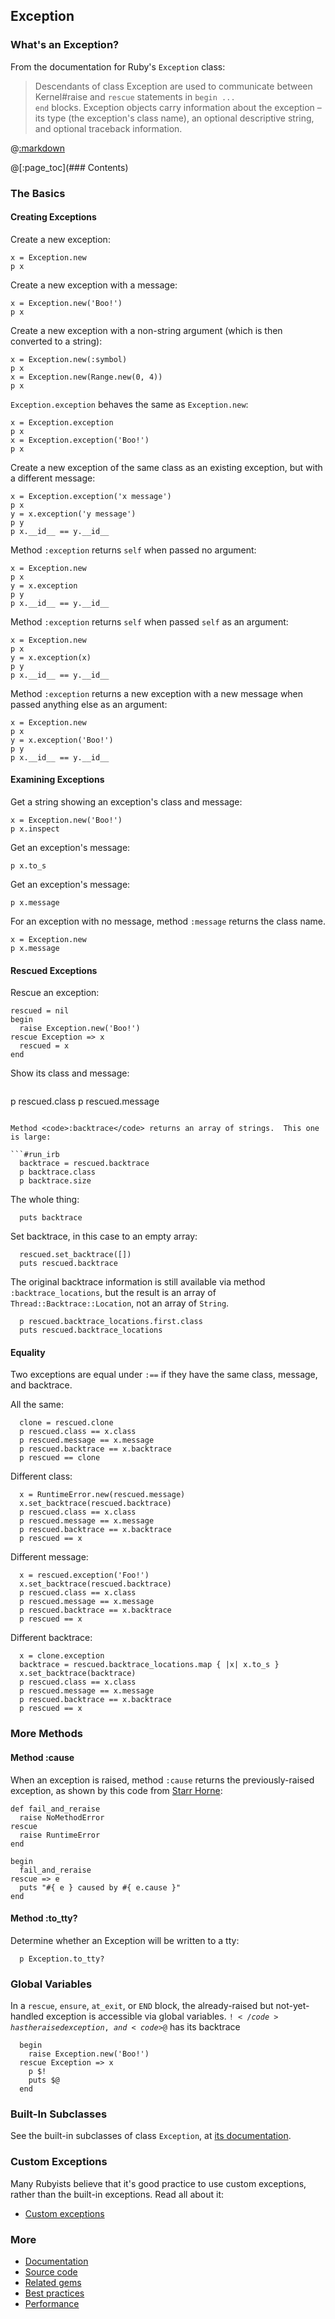 ## Exception

### What's an Exception?

From the documentation for Ruby's <code>Exception</code> class:

>Descendants of class Exception are used to communicate between Kernel#raise and <code>rescue</code> statements in <code>begin ... end</code> blocks. Exception objects carry information about the exception – its type (the exception's class name), an optional descriptive string, and optional traceback information.

@[:markdown](../../include_files/begin_irb.md)

@[:page_toc](### Contents)

### The Basics

#### Creating Exceptions

Create a new exception:

```#run_irb
x = Exception.new
p x
```

Create a new exception with a message:

```#run_irb
x = Exception.new('Boo!')
p x
```

Create a new exception with a non-string argument (which is then converted to a string):

```#run_irb
x = Exception.new(:symbol)
p x
x = Exception.new(Range.new(0, 4))
p x
```

<code>Exception.exception</code> behaves the same as <code>Exception.new</code>:

```#run_irb
x = Exception.exception
p x
x = Exception.exception('Boo!')
p x
```

Create a new exception of the same class as an existing exception, but with a different message:

```#run_irb
x = Exception.exception('x message')
p x
y = x.exception('y message')
p y
p x.__id__ == y.__id__
```

Method <code>:exception</code> returns <code>self</code> when passed no argument:

```#run_irb
x = Exception.new
p x
y = x.exception
p y
p x.__id__ == y.__id__
```

Method <code>:exception</code> returns <code>self</code> when passed <code>self</code> as an argument:

```#run_irb
x = Exception.new
p x
y = x.exception(x)
p y
p x.__id__ == y.__id__
```

Method <code>:exception</code> returns a new exception with a new message when passed anything else as an argument:

```#run_irb
x = Exception.new
p x
y = x.exception('Boo!')
p y
p x.__id__ == y.__id__
```

#### Examining Exceptions

Get a string showing an exception's class and message:
 
```#run_irb
x = Exception.new('Boo!')
p x.inspect
```

Get an exception's message:

```#run_irb
p x.to_s
```

Get an exception's message:

```#run_irb
p x.message
```

For an exception with no message, method <code>:message</code> returns the class name.

```#run_irb
x = Exception.new
p x.message
```

#### Rescued Exceptions

Rescue an exception:

```#run_irb
rescued = nil
begin
  raise Exception.new('Boo!')
rescue Exception => x
  rescued = x
end
```

Show its class and message:

```#run_irb
```
  p rescued.class
  p rescued.message
```

Method <code>:backtrace</code> returns an array of strings.  This one is large:

```#run_irb
  backtrace = rescued.backtrace
  p backtrace.class
  p backtrace.size
```
  The whole thing:

```#run_irb
  puts backtrace
```

Set backtrace, in this case to an empty array:

```#run_irb
  rescued.set_backtrace([])
  puts rescued.backtrace
```

The original backtrace information is still available via method <code>:backtrace_locations</code>, but the result is an array of <code>Thread::Backtrace::Location</code>, not an array of <code>String</code>.

```#run_irb
  p rescued.backtrace_locations.first.class
  puts rescued.backtrace_locations
```

#### Equality

Two exceptions are equal under <code>:==</code> if they have the same class, message, and backtrace.

All the same:

```#run_irb
  clone = rescued.clone
  p rescued.class == x.class
  p rescued.message == x.message
  p rescued.backtrace == x.backtrace
  p rescued == clone
```

Different class:

```#run_irb
  x = RuntimeError.new(rescued.message)
  x.set_backtrace(rescued.backtrace)
  p rescued.class == x.class
  p rescued.message == x.message
  p rescued.backtrace == x.backtrace
  p rescued == x
```

Different message:

```#run_irb
  x = rescued.exception('Foo!')
  x.set_backtrace(rescued.backtrace)
  p rescued.class == x.class
  p rescued.message == x.message
  p rescued.backtrace == x.backtrace
  p rescued == x
```

Different backtrace:

```#run_irb
  x = clone.exception
  backtrace = rescued.backtrace_locations.map { |x| x.to_s }
  x.set_backtrace(backtrace)
  p rescued.class == x.class
  p rescued.message == x.message
  p rescued.backtrace == x.backtrace
  p rescued == x
```

### More Methods
    
#### Method :cause

When an exception is raised, method <code>:cause</code> returns the previously-raised exception, as shown by this code from [Starr Horne](https://www.honeybadger.io/blog/nested-errors-in-ruby-with-exception-cause/):

```#run_irb
def fail_and_reraise
  raise NoMethodError
rescue
  raise RuntimeError
end

begin
  fail_and_reraise
rescue => e
  puts "#{ e } caused by #{ e.cause }"
end
```

#### Method :to_tty?

Determine whether an Exception will be written to a tty:

```#run_irb
  p Exception.to_tty?
```

### Global Variables

In a <code>rescue</code>, <code>ensure</code>, <code>at_exit</code>, or <code>END</code> block, the already-raised but not-yet-handled exception is accessible via global variables.  <code>$!</code> has the raised exception, and <code>$@</code> has its backtrace

```#run_irb
  begin
    raise Exception.new('Boo!')
  rescue Exception => x
    p $!
    puts $@
  end
```

### Built-In Subclasses

See the built-in subclasses of class <code>Exception</code>, at [its documentation](https://ruby-doc.org/core-2.6.3/Exception.html).

### Custom Exceptions

Many Rubyists believe that it's good practice to use custom exceptions, rather than the built-in exceptions.  Read all about it:

- [Custom exceptions](https://www.google.com/search?q=ruby+custom+exceptions)

### More

- [Documentation](https://ruby-doc.org/core-2.6.3/Exception.html)
- [Source code](https://github.com/ruby/ruby/blob/8b2e1ca10ecf92ad402decd6b1eab586eded0ddb/error.c)
- [Related gems](https://rubygems.org/search?query=exception)
- [Best practices](https://www.google.com/search?q=ruby+exceptions+best+practice)
- [Performance](https://www.google.com/search?q=ruby++exception+performance)
